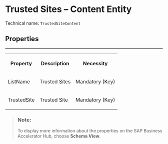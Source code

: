 <!-- loio2fdc7f3327c34c71ae3f960da61d6d38 -->

# Trusted Sites – Content Entity





Technical name: `TrustedSiteContent` 



<a name="loio2fdc7f3327c34c71ae3f960da61d6d38__TrustedSitesContent"/>

## Properties

****


<table>
<tr>
<th valign="top">

Property



</th>
<th valign="top">

Description



</th>
<th valign="top">

Necessity



</th>
</tr>
<tr>
<td valign="top">

ListName



</td>
<td valign="top">

Trusted Sites



</td>
<td valign="top">

Mandatory \(Key\)



</td>
</tr>
<tr>
<td valign="top">

TrustedSite



</td>
<td valign="top">

Trusted Site



</td>
<td valign="top">

Mandatory \(Key\)



</td>
</tr>
</table>

> ### Note:  
> To display more information about the properties on the SAP Business Accelerator Hub, choose **Schema View**.

